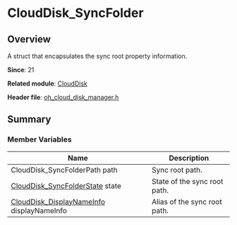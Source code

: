 # CloudDisk_SyncFolder
<!--Kit: Core File Kit-->
<!--Subsystem: FileManagement-->
<!--Owner: @oh_create_jiawei-->
<!--Designer: @oh_create_jiawei-->
<!--Tester: @liuhonggang123-->
<!--Adviser: @foryourself-->

## Overview

A struct that encapsulates the sync root property information.

**Since**: 21

**Related module**: [CloudDisk](capi-clouddisk.md)

**Header file**: [oh_cloud_disk_manager.h](capi-oh-cloud-disk-manager-h.md)

## Summary

### Member Variables

| Name| Description|
| -- | -- |
| CloudDisk_SyncFolderPath path | Sync root path.|
| [CloudDisk_SyncFolderState](capi-oh-cloud-disk-manager-h.md#clouddisk_syncfolderstate) state | State of the sync root path.|
| [CloudDisk_DisplayNameInfo](capi-clouddisk-clouddisk-displaynameinfo.md) displayNameInfo | Alias of the sync root path.|
